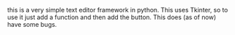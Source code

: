 this is a very simple text editor framework in python. This uses Tkinter, so to use it just add a function and then add the button. This does (as of now) have some bugs. 
